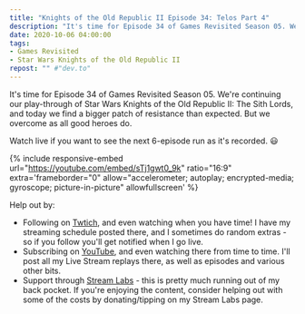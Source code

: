 ```yaml
---
title: "Knights of the Old Republic II Episode 34: Telos Part 4"
description: "It's time for Episode 34 of Games Revisited Season 05. We're continuing our play-through of Star Wars Knights of the Old Republic II: The Sith Lords, and today we find a bigger patch of resistance than expected. But we overcome as all good heroes do."
date: 2020-10-06 04:00:00
tags:
- Games Revisited
- Star Wars Knights of the Old Republic II
repost: "" #"dev.to"
---
```


It's time for Episode 34 of Games Revisited Season 05. We're continuing our play-through of Star Wars Knights of the Old Republic II: The Sith Lords, and today we find a bigger patch of resistance than expected. But we overcome as all good heroes do.

Watch live if you want to see the next 6-episode run as it's recorded. :smiley:
<!--more-->

{% include responsive-embed url="https://youtube.com/embed/sTj1gwt0_9k" ratio="16:9" extra='frameborder="0" allow="accelerometer; autoplay; encrypted-media; gyroscope; picture-in-picture" allowfullscreen' %}

Help out by:
 * Following on [Twtich](https://twitch.tv/AnonJr_Live), and even watching when you have time! I have my streaming schedule posted there, and I sometimes do random extras - so if you follow you'll get notified when I go live.
 * Subscribing on [YouTube](http://www.youtube.com/channel/UCXafqhKHbkSUIrq0LAuu0tw), and even watching there from time to time. I'll post all my Live Stream replays there, as well as episodes and various other bits.
 * Support through [Stream Labs](https://streamlabs.com/anonjr_live) - this is pretty much running out of my back pocket. If you're enjoying the content, consider helping out with some of the costs by donating/tipping on my Stream Labs page.